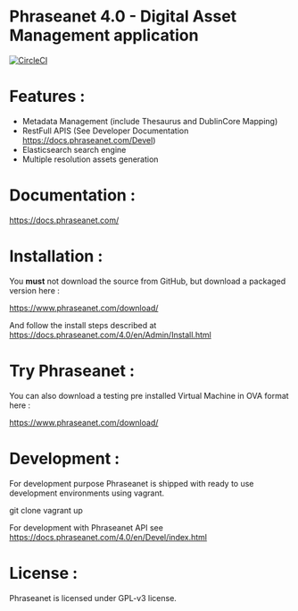 Phraseanet 4.0 - Digital Asset Management application
=====================================================

[![CircleCI](https://circleci.com/gh/alchemy-fr/Phraseanet/tree/4.0.svg?style=shield)](https://circleci.com/gh/alchemy-fr/Phraseanet/tree/4.0)

# Features :

 - Metadata Management (include Thesaurus and DublinCore Mapping)
 - RestFull APIS (See Developer Documentation https://docs.phraseanet.com/Devel)
 - Elasticsearch search engine
 - Multiple resolution assets generation

# Documentation :

https://docs.phraseanet.com/

# Installation :

You **must** not download the source from GitHub, but download a packaged version here :

https://www.phraseanet.com/download/

And follow the install steps described at https://docs.phraseanet.com/4.0/en/Admin/Install.html

# Try Phraseanet :

You can also download a testing pre installed Virtual Machine in OVA format here :

https://www.phraseanet.com/download/

# Development :

For development purpose Phraseanet is shipped with ready to use development environments using vagrant.

git clone 
vagrant up 

For development with Phraseanet API see https://docs.phraseanet.com/4.0/en/Devel/index.html

# License :

Phraseanet is licensed under GPL-v3 license.
